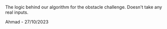 The logic behind our algorithm for the obstacle challenge. Doesn't take any real inputs.

Ahmad - 27/10/2023
